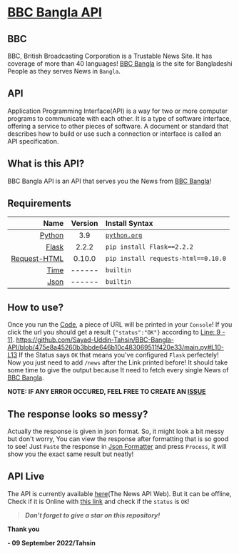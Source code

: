 # [BBC Bangla API](https://BBC-Api.sy-uinuin.repl.co/news)
## BBC
BBC, British Broadcasting Corporation is a Trustable News Site. It has coverage of more than 40 languages!
[BBC Bangla](https://bbc.com/bengali) is the site for Bangladeshi People as they serves News in `Bangla`.

## API
Application Programming Interface(API) is a way for two or more computer programs to communicate with each other. It is a type of software interface, offering a service to other pieces of software. A document or standard that describes how to build or use such a connection or interface is called an API specification.

## What is this API?
BBC Bangla API is an API that serves you the News from [BBC Bangla](https://bbc.com/bengali)!

## Requirements
| Name | Version | Install Syntax |
|        ---:|     :---:     | :---       |
| [Python](https://python.org) | 3.9 | [`python.org`](https://www.python.org/downloads/release/python-390/) |
| [Flask](https://pypi.org/project/Flask/2.2.2/) | 2.2.2 | `pip install Flask==2.2.2` |
| [Request-HTML](https://pypi.org/project/requests-html/0.10.0/) | 0.10.0 | `pip install requests-html==0.10.0` |
| [Time](https://docs.python.org/3.9/library/time.html) | ------ | `builtin` |
| [Json](https://docs.python.org/3.9/library/json.html) | ------ | `builtin` |

## How to use?
Once you run the [Code](https://github.com/Sayad-Uddin-Tahsin/BBC-Bangla-API/blob/main/main.py), a piece of URL will be printed in your `Console`!
If you click the url you should get a result `{"status":"OK"}` according to [Line: 9 - 11](https://github.com/Sayad-Uddin-Tahsin/BBC-Bangla-API/blob/main/main.py#L10-L13). https://github.com/Sayad-Uddin-Tahsin/BBC-Bangla-API/blob/475e8a45260b3bbde646b10c483069511f420e33/main.py#L10-L13
If the Status says `OK` that means you've configured `Flask` perfectely! Now you just need to add `/news` after the Link printed before!
It should take some time to give the output because It need to fetch every single News of [BBC Bangla](https://bbc.com/bengali).

**NOTE: IF ANY ERROR OCCURED, FEEL FREE TO CREATE AN [ISSUE](https://github.com/Sayad-Uddin-Tahsin/BBC-Bangla-API/issues)**

## The response looks so messy?
Actually the response is given in json format. So, it might look a bit messy but don't worry, You can view the response after formatting that is so good to see!
Just `Paste` the response in [Json Formatter](https://jsonformatter.curiousconcept.com/#) and press `Process`, it will show you the exact same result but neatly!

## API Live
The API is currently available [here](https://BBC-Api.sy-uinuin.repl.co/news/)(The News API Web). But it can be offline, Check if it is Online with [this link](https://BBC-Api.sy-uinuin.repl.co) and check if the `status` is `OK`!

> ***Don't forget to give a star on this repository!***

**Thank you**
  
  **- 09 September 2022/Tahsin**
